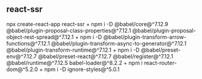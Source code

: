 
## react-ssr

npx create-react-app react-ssr
+
npm i -D @babel/core@^7.12.9 @babel/plugin-proposal-class-properties@^7.12.1 @babel/plugin-proposal-object-rest-spread@^7.12.1 
+
npm i -D @babel/plugin-transform-arrow-functions@^7.12.1 @babel/plugin-transform-async-to-generator@^7.12.1 @babel/plugin-transform-runtime@^7.12.1
+
npm i -D @babel/preset-env@^7.12.7 @babel/preset-react@^7.12.7 @babel/register@^7.12.1 @babel/runtime@^7.12.5 babel-loader@^8.2.2
+
npm i react-router-dom@^5.2.0 
+
npm i -D ignore-styles@^5.0.1
